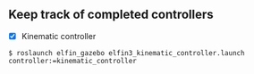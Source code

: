## Keep track of completed controllers

- [x] Kinematic controller

```
$ roslaunch elfin_gazebo elfin3_kinematic_controller.launch controller:=kinematic_controller

``` 